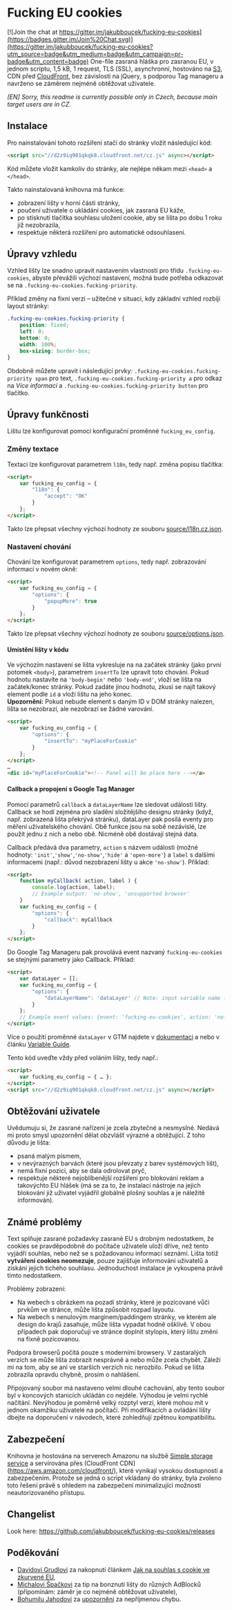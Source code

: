 # Fucking EU cookies

[![Join the chat at https://gitter.im/jakubboucek/fucking-eu-cookies](https://badges.gitter.im/Join%20Chat.svg)](https://gitter.im/jakubboucek/fucking-eu-cookies?utm_source=badge&utm_medium=badge&utm_campaign=pr-badge&utm_content=badge)
One-file zasraná hláška pro zasranou EU, v jednom scriptu, 1,5 kB, 1 request, TLS (SSL), asynchronní, hostováno
na [S3](https://aws.amazon.com/s3/), CDN před [CloudFront](https://aws.amazon.com/cloudfront/), bez závislosti na jQuery, s podporou Tag manageru a navrženo se záměrem nejméně obtěžovat uživatele.

*[EN] Sorry, this readme is currently possible only in Czech, because main target users are in CZ.*

## Instalace
Pro nainstalování tohoto rozšíření stačí do stránky vložit následující kód:
```html
<script src="//d2z9iq901qkqk8.cloudfront.net/cz.js" async></script>
```
Kód můžete vložit kamkoliv do stránky, ale nejlépe někam mezi `<head>` a `</head>`.

Takto nainstalovaná knihovna má funkce:
* zobrazení lišty v horní části stránky,
* poučení uživatele o ukládání cookies, jak zasraná EU káže,
* po stisknutí tlačítka souhlasu uložení cookie, aby se lišta po dobu 1 roku již nezobrazila,
* respektuje některá rozšíření pro automatické odsouhlasení.

## Úpravy vzhledu
Vzhled lišty lze snadno upravit nastavením vlastností pro třídu `.fucking-eu-cookies`, abyste převážili výchozí nastavení, možná bude potřeba odkazovat se na `.fucking-eu-cookies.fucking-priority`.

Příklad změny na fixní verzi – užitečné v situaci, kdy základní vzhled rozbíjí layout stránky:
```css
.fucking-eu-cookies.fucking-priority {
	position: fixed;
	left: 0;
	bottom: 0;
	width: 100%;
	box-sizing: border-box;
}
```
Obdobně můžete upravit i následující prvky: `.fucking-eu-cookies.fucking-priority span` pro text, `.fucking-eu-cookies.fucking-priority a` pro odkaz na *Více informací* a `.fucking-eu-cookies.fucking-priority button` pro tlačítko.

## Úpravy funkčnosti
Lištu lze konfigurovat pomocí konfigurační proměnné `fucking_eu_config`.

### Změny textace
Textaci lze konfigurovat parametrem `l18n`, tedy např. změna popisu tlačítka:
```html
<script>
	var fucking_eu_config = {
		"l18n": {
			"accept": "OK"
		}
	};
</script>
```
Takto lze přepsat všechny výchozí hodnoty ze souboru [source/l18n.cz.json](source/l18n.cz.json).

### Nastavení chování
Chování lze konfigurovat parametrem `options`, tedy např. zobrazování informací v novém okně:
```html
<script>
	var fucking_eu_config = {
		"options": {
			"popupMore": true
		}
	};
</script>
```
Takto lze přepsat všechny výchozí hodnoty ze souboru [source/options.json](source/options.json).

#### Umístění lišty v kódu
Ve výchozím nastavení se lišta vykresluje na na začátek stránky (jako první potomek `<body>`), parametrem `insertTo` lze upravit toto chování. Pokud hodnotu nastavíte na `'body-begin'` nebo `'body-end'`, vloží se lišta na začátek/konec stránky. Pokud zadáte jinou hodnotu, zkusí se najít takový element podle `id` a vloží lištu na jeho konec.  
**Upozornění:** Pokud nebude element s daným ID v DOM stránky nalezen, lišta se nezobrazí, ale nezobrazí se žádné varování.
```html
<script>
	var fucking_eu_config = {
		"options": {
			"insertTo": "myPlaceForCookie"
		}
	};
</script>
…
<dic id="myPlaceForCookie"><!-- Panel will be place here --></a>
```

#### Callback a propojení s Google Tag Manager
Pomocí parametrů `callback` a `dataLayerName` lze sledovat události lišty. Callback se hodí zejména pro sladění složitějšího designu stránky (když, např. zobrazená lišta překrývá stránku), dataLayer pak posílá eventy pro měření uživatelského chování. Obě funkce jsou na sobě nezávislé, lze použít jednu z nich a nebo obě. Nicméně obě dostávají stejná data.

Callback předává dva parametry, `action` s názvem události (možné hodnoty: `'init'`,`'show'`,`'no-show'`,`'hide'` a `'open-more'`) a `label` s dalšími informacemi (např.: důvod nezobrazení lišty u akce `'no-show'`). Příklad:

```html
<script>
	function myCallback( action, label ) {
		console.log(action, label);
		// Example output: 'no-show', 'unsupported browser'
	}
	var fucking_eu_config = {
		"options": {
			"callback": myCallback
		}
	};
</script>
```

Do Google Tag Manageru pak provolává event nazvaný `fucking-eu-cookies` se stejnými parametry jako Callback. Příklad:
```html
<script>
	var dataLayer = [];
	var fucking_eu_config = {
		"options": {
			"dataLayerName": 'dataLayer' // Note: input variable name (in 'quotes'), no variable directly
		}
	};
	// Example event values: {event: 'fucking-eu-cookies', action: 'no-show', label: 'unsupported browser'}
</script>
```
Více o použití proměnné `dataLayer` v GTM najdete v [dokumentaci](https://developers.google.com/tag-manager/devguide?hl=en#events) a nebo v článku [Variable Guide](http://www.simoahava.com/analytics/variable-guide-google-tag-manager/).

Tento kód uveďte vždy před voláním lišty, tedy např.:
```html
<script>
	var fucking_eu_config = { … };
</script>
<script src="//d2z9iq901qkqk8.cloudfront.net/cz.js" async></script>
```

## Obtěžování uživatele
Uvědumuju si, že zasrané nařízení je zcela zbytečné a nesmyslné. Nedává mi proto smysl upozornění dělat obzvlášť výrazné a obtěžující.
Z toho důvodu je lišta:
* psaná malým písmem,
* v nevýrazných barvách (které jsou převzaty z barev systémových lišt),
* nemá fixní pozici, aby se dala odrolovat pryč,
* respektuje některé nejoblíbenější rozšíření pro blokování reklam a takovýchto EU hlášek (má se za to, že instalací nástroje na jejich blokování již uživatel vyjádřil globálně plošný souhlas a je náležitě informován).

## Známé problémy
Text splňuje zasrané požadavky zasrané EU s drobným nedostatkem, že cookies se pravděpodobně do počítače uživatele uloží dříve, než tento vyjádří souhlas, nebo než se s požadovanou informací seznámí. Lišta totiž **vytváření cookies neomezuje**, pouze zajišťuje informování uživatelů a získání jejich tichého souhlasu. Jednoduchost instalace je vykoupena právě tímto nedostatkem.

Problémy zobrazení:
* Na webech s obrázkem na pozadí stránky, které je pozicované vůči prvkům ve stránce, může lišta způsobit rozpad layoutu.
* Na webech s nenulovým marginem/paddingem stránky, ve kterém ale design do krajů zasahuje, může lišta vypadat hodně ošklivě.
V obou případech pak doporučuji ve stránce doplnit stylopis, který lištu změni na fixně pozicovanou.

Podpora browserů počítá pouze s moderními browsery. V zastaralých verzích se může lišta zobrazit nesprávně a nebo může zcela chybět.
Záleží mi na tom, aby se ani ve starších verzích nic nerozbilo. Pokud se lišta zobrazila opravdu chybně, prosím o nahlášení.

Připojovaný soubor má nastaveno velmi dlouhé cachování, aby tento soubor byl v koncových stanicích ukládán co nejdéle. Výhodou je velmi rychlé načítání. Nevýhodou je poměrně velký rozptyl verzí, které mohou mít v jednom okamžiku uživatelé na počítači. Při modifikacích a ovládání lišty dbejte na doporučení v návodech, které zohledňují zpětnou kompatibilitu.

## Zabezpečení
Knihovna je hostována na serverech Amazonu na službě [Simple storage service](https://aws.amazon.com/s3/) a servírována přes (CloudFront CDN](https://aws.amazon.com/cloudfront/), které vynikají vysokou dostupností a zabezpečením. Protože se jedná o script vkládaný do stránky, byla zvoleno toto řešení právě s ohledem na zabezpečení minimalizující možnosti neautorizovaného přístupu.

## Changelist
Look here: https://github.com/jakubboucek/fucking-eu-cookies/releases

## Poděkování
* [Davidovi Grudlovi](https://davidgrudl.com/) za nakopnutí článkem [Jak na souhlas s cookie ve zkurvené EU](https://phpfashion.com/jak-na-souhlas-s-cookie-ve-zkurvene-eu),
* [Michalovi Špačkovi](https://www.michalspacek.cz) za tip na bonznutí lišty do různých AdBlocků (připomínám: záměr je co nejméně obtěžovat uživatele),
* [Bohumilu Jahodovi](http://jecas.cz/) za [upozornění](https://twitter.com/Jahoda/status/633970094218080257) za nepříjmenou chybu.
